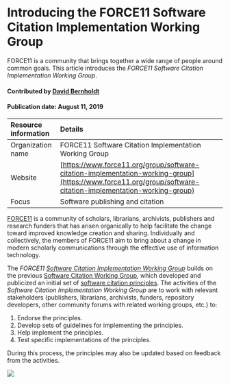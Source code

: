# Introducing the FORCE11 Software Citation Implementation Working Group
<!-- deck text start --> 
FORCE11 is a community that brings together a wide range of people around common goals. This article introduces the *FORCE11 Software Citation Implementation Working Group*.
<!-- deck text end --> 

#### Contributed by [David Bernholdt](http://github.com/bernhold)
#### Publication date: August 11, 2019

Resource information | Details 
:--- | :--- 
Organization name | FORCE11 Software Citation Implementation Working Group
Website | [https://www.force11.org/group/software-citation-implementation-working-group](https://www.force11.org/group/software-citation-implementation-working-group)
Focus | Software publishing and citation


[FORCE11](https://www.force11.org/) is a community of scholars, librarians, archivists, publishers and research funders that has arisen organically to help facilitate the change toward improved knowledge creation and sharing. Individually and collectively, the members of FORCE11 aim to bring about a change in modern scholarly communications through the effective use of information technology.

The *FORCE11 [Software Citation Implementation Working Group](https://www.force11.org/group/software-citation-implementation-working-group)* builds on the previous [Software Citation Working Group](https://www.force11.org/group/software-citation-working-group), which developed and publicized an initial set of [software citation principles](https://doi.org/10.7717/peerj-cs.86). The activities of the *Software Citation Implementation Working Group* are to work with relevant stakeholders (publishers, librarians, archivists, funders, repository developers, other community forums with related working groups, etc.) to:

1. Endorse the principles.
2. Develop sets of guidelines for implementing the principles.
3. Help implement the principles.
4. Test specific implementations of the principles.  

During this process, the principles may also be updated based on feedback from the activities.

<img src='https://github.com/betterscientificsoftware/images/raw/master/Logo-class-force11-website-logo.png' class='logo' />

<!---
Publish: yes
Categories: Collaboration
Topics: Software publishing and citation
Tags: organization
Level: 2
Prerequisites: defaults
Aggregate: none
--->
